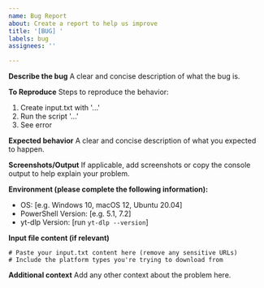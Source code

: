 ```yaml
---
name: Bug Report
about: Create a report to help us improve
title: '[BUG] '
labels: bug
assignees: ''

---
```


**Describe the bug**
A clear and concise description of what the bug is.

**To Reproduce**
Steps to reproduce the behavior:
1. Create input.txt with '...'
2. Run the script '...'
3. See error

**Expected behavior**
A clear and concise description of what you expected to happen.

**Screenshots/Output**
If applicable, add screenshots or copy the console output to help explain your problem.

**Environment (please complete the following information):**
- OS: [e.g. Windows 10, macOS 12, Ubuntu 20.04]
- PowerShell Version: [e.g. 5.1, 7.2]
- yt-dlp Version: [run `yt-dlp --version`]

**Input file content (if relevant)**

```text
# Paste your input.txt content here (remove any sensitive URLs)
# Include the platform types you're trying to download from
```

**Additional context**
Add any other context about the problem here.
